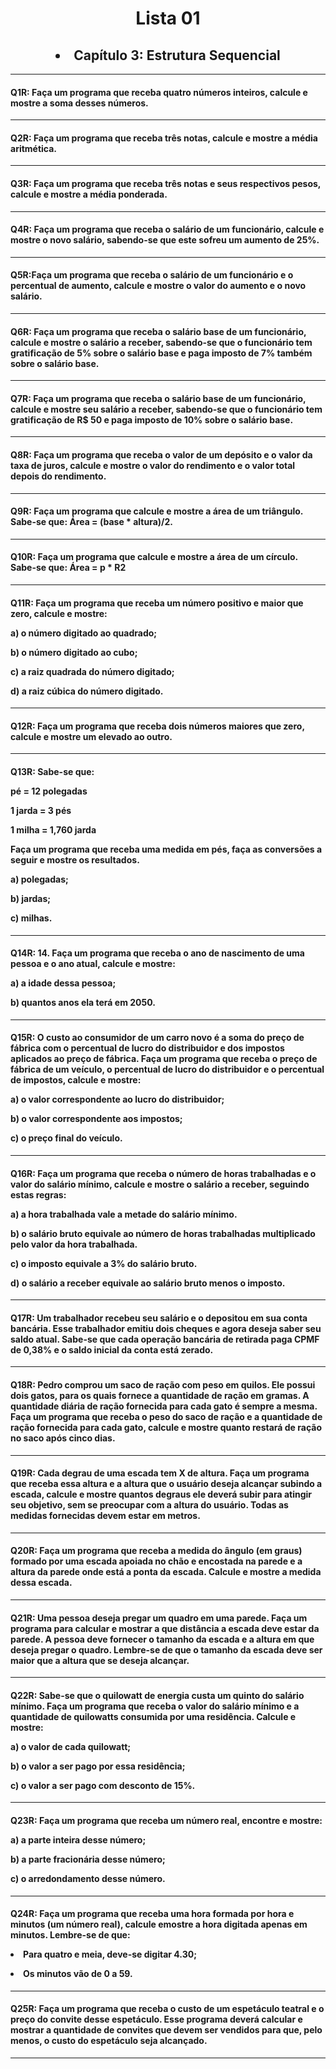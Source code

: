  <h1 align="center"> Lista 01 </h1>
 <h2 align="center"> <li>Capítulo 3: Estrutura Sequencial </li></h2>

 ---
<h4> Q1R: Faça um programa que receba quatro números inteiros, calcule e mostre a soma desses números.</h4>
  
---
<h4> Q2R: Faça um programa que receba três notas, calcule e mostre a média aritmética.</h4>

---
<h4> Q3R: Faça um programa que receba três notas e seus respectivos pesos, calcule e mostre a média ponderada.</h4>

---
<h4> Q4R: Faça um programa que receba o salário de um funcionário, calcule e mostre o novo salário, sabendo-se que este sofreu um aumento de 25%. </h4>

---
<h4> Q5R:Faça um programa que receba o salário de um funcionário e o percentual de aumento, calcule e mostre o valor do aumento e o novo salário.</h4>

---
<h4> Q6R: Faça um programa que receba o salário base de um funcionário, calcule e mostre o salário a receber, sabendo-se que o funcionário tem gratificação de 5% sobre o salário base e paga imposto de 7% também sobre o salário base.</h4>

---
<h4> Q7R: Faça um programa que receba o salário base de um funcionário, calcule e mostre seu salário a receber, sabendo-se que o funcionário tem gratificação de R$ 50 e paga imposto de 10% sobre o salário base.</h4>

---
<h4> Q8R: Faça um programa que receba o valor de um depósito e o valor da taxa de juros, calcule e mostre o valor do rendimento e o valor total depois do rendimento.</h4>

---
<h4> Q9R: Faça um programa que calcule e mostre a área de um triângulo. Sabe-se que: Área = (base * altura)/2.</h4>

---
<h4> Q10R: Faça um programa que calcule e mostre a área de um círculo. Sabe-se que: Área = p * R2 </h4>

---
<h4> Q11R: Faça um programa que receba um número positivo e maior que zero, calcule e mostre:<p>
<p>a) o número digitado ao quadrado;<p>
b) o número digitado ao cubo;<p>
c) a raiz quadrada do número digitado;<p>
d) a raiz cúbica do número digitado. </h4>

---
<h4> Q12R: Faça um programa que receba dois números maiores que zero, calcule e mostre um elevado ao outro.</h4>

---
<h4> Q13R: Sabe-se que:<p>
<p>pé = 12 polegadas<p>
1 jarda = 3 pés<p>
1 milha = 1,760 jarda<p>
Faça um programa que receba uma medida em pés, faça as conversões a seguir e mostre os resultados.<p>
<p>a) polegadas;<p>
b) jardas;<p>
c) milhas.</h4>

---
<h4> Q14R: 14. Faça um programa que receba o ano de nascimento de uma pessoa e o ano atual, calcule e mostre:<p>
<p>a) a idade dessa pessoa;<p>
b) quantos anos ela terá em 2050.</h4>

---
<h4> Q15R: O custo ao consumidor de um carro novo é a soma do preço de fábrica com o percentual de lucro do distribuidor e dos impostos aplicados ao preço de fábrica. Faça um programa que receba o preço de fábrica de um veículo, o percentual de lucro do distribuidor e o percentual de impostos, calcule e mostre: <p>
 <p> a) o valor correspondente ao lucro do distribuidor;<p>
b) o valor correspondente aos impostos;<p>
c) o preço final do veículo.</h4>

---
<h4> Q16R: Faça um programa que receba o número de horas trabalhadas e o valor do salário mínimo, calcule e mostre o salário a receber, seguindo estas regras:<p>

<p>a) a hora trabalhada vale a metade do salário mínimo.<p>
b) o salário bruto equivale ao número de horas trabalhadas multiplicado pelo valor da hora trabalhada.<p>
c) o imposto equivale a 3% do salário bruto.<p>
d) o salário a receber equivale ao salário bruto menos o imposto.</h4>

---
<h4> Q17R: Um trabalhador recebeu seu salário e o depositou em sua conta bancária. Esse trabalhador emitiu dois cheques e agora deseja saber seu saldo atual. Sabe-se que cada operação bancária de retirada paga CPMF de 0,38% e o saldo inicial da conta está zerado.</h4>

---
<h4> Q18R: Pedro comprou um saco de ração com peso em quilos. Ele possui dois gatos, para os quais fornece a quantidade de ração em gramas. A quantidade diária de ração fornecida para cada gato é sempre a mesma. Faça um programa que receba o peso do saco de ração e a quantidade de ração fornecida para cada gato, calcule e mostre quanto restará de ração no saco após cinco dias.</h4>

 
---
<h4> Q19R: Cada degrau de uma escada tem X de altura. Faça um programa que receba essa altura e a altura que o usuário deseja alcançar subindo a escada, calcule e mostre quantos degraus ele deverá subir para atingir seu objetivo, sem se preocupar com a altura do usuário. Todas as medidas fornecidas devem estar em metros.</h4>

---
<h4> Q20R: Faça um programa que receba a medida do ângulo (em graus) formado por uma escada apoiada no chão e encostada na parede e a altura da parede onde está a ponta da escada. Calcule e mostre a medida dessa escada.</h4>

---
<h4> Q21R: Uma pessoa deseja pregar um quadro em uma parede. Faça um programa para calcular e mostrar a que distância a escada deve estar da parede. A pessoa deve fornecer o tamanho da escada e a altura em que deseja pregar o quadro. Lembre-se de que o tamanho da escada deve ser maior que a altura que se deseja alcançar.</h4>

---
<h4> Q22R: Sabe-se que o quilowatt de energia custa um quinto do salário mínimo. Faça um programa que receba o valor do salário mínimo e a quantidade de quilowatts consumida por uma residência. Calcule e mostre:<p>
<p>a) o valor de cada quilowatt;<p>
b) o valor a ser pago por essa residência;<p>
c) o valor a ser pago com desconto de 15%.</h4>

---
<h4> Q23R: Faça um programa que receba um número real, encontre e mostre:<p>
<p>a) a parte inteira desse número;<p>
b) a parte fracionária desse número;<p>
c) o arredondamento desse número.</h4>

---
<h4> Q24R: Faça um programa que receba uma hora formada por hora e minutos (um número real), calcule emostre a hora digitada apenas em minutos. Lembre-se de que:<p>
<p><li>Para quatro e meia, deve-se digitar 4.30;</li><p>
<li>Os minutos vão de 0 a 59.</li></h4>

---
<h4> Q25R: Faça um programa que receba o custo de um espetáculo teatral e o preço do convite desse espetáculo. Esse programa deverá calcular e mostrar a quantidade de convites que devem ser vendidos para que, pelo menos, o custo do espetáculo seja alcançado.</h4>

---

